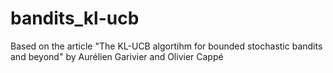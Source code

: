 # bandits_kl-ucb
Based on the article "The KL-UCB algortihm for bounded stochastic bandits and beyond" by Aurélien Garivier and Olivier Cappé
